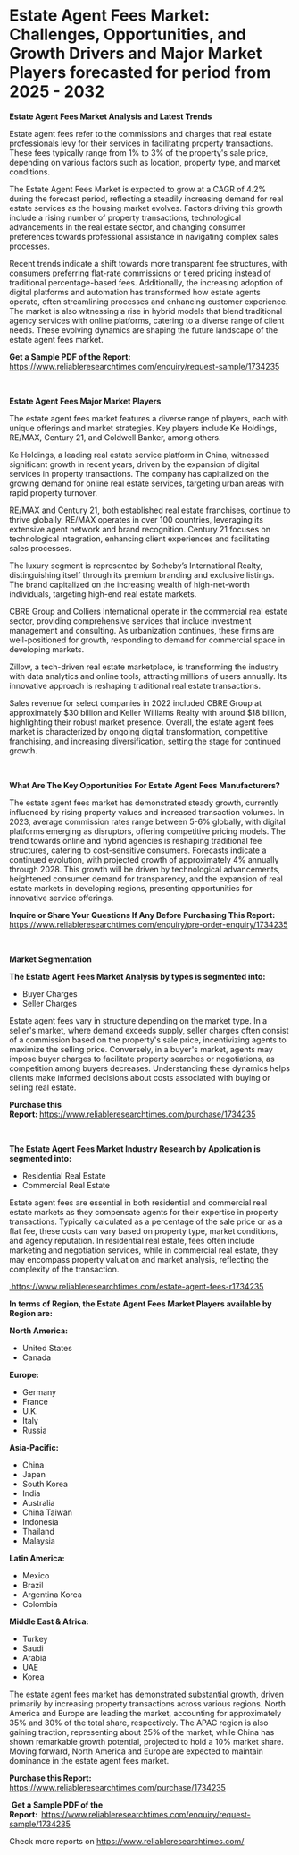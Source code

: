 <p><h1>Estate Agent Fees Market: Challenges, Opportunities, and Growth Drivers and Major Market Players forecasted for period from 2025 - 2032</h1></p><p><strong>Estate Agent Fees Market Analysis and Latest Trends</strong></p>
<p><p>Estate agent fees refer to the commissions and charges that real estate professionals levy for their services in facilitating property transactions. These fees typically range from 1% to 3% of the property's sale price, depending on various factors such as location, property type, and market conditions. </p><p>The Estate Agent Fees Market is expected to grow at a CAGR of 4.2% during the forecast period, reflecting a steadily increasing demand for real estate services as the housing market evolves. Factors driving this growth include a rising number of property transactions, technological advancements in the real estate sector, and changing consumer preferences towards professional assistance in navigating complex sales processes.</p><p>Recent trends indicate a shift towards more transparent fee structures, with consumers preferring flat-rate commissions or tiered pricing instead of traditional percentage-based fees. Additionally, the increasing adoption of digital platforms and automation has transformed how estate agents operate, often streamlining processes and enhancing customer experience. The market is also witnessing a rise in hybrid models that blend traditional agency services with online platforms, catering to a diverse range of client needs. These evolving dynamics are shaping the future landscape of the estate agent fees market.</p></p>
<p><strong>Get a Sample PDF of the Report:&nbsp;</strong> <a href="https://www.reliableresearchtimes.com/enquiry/request-sample/1734235?utm_campaign=2221&utm_medium=2&utm_source=Github&utm_content=ia&utm_term=10032025&utm_id=estate-agent-fees">https://www.reliableresearchtimes.com/enquiry/request-sample/1734235</a></p>
<p>&nbsp;</p>
<p><strong>Estate Agent Fees Major Market Players</strong></p>
<p><p>The estate agent fees market features a diverse range of players, each with unique offerings and market strategies. Key players include Ke Holdings, RE/MAX, Century 21, and Coldwell Banker, among others. </p><p>Ke Holdings, a leading real estate service platform in China, witnessed significant growth in recent years, driven by the expansion of digital services in property transactions. The company has capitalized on the growing demand for online real estate services, targeting urban areas with rapid property turnover. </p><p>RE/MAX and Century 21, both established real estate franchises, continue to thrive globally. RE/MAX operates in over 100 countries, leveraging its extensive agent network and brand recognition. Century 21 focuses on technological integration, enhancing client experiences and facilitating sales processes. </p><p>The luxury segment is represented by Sotheby’s International Realty, distinguishing itself through its premium branding and exclusive listings. The brand capitalized on the increasing wealth of high-net-worth individuals, targeting high-end real estate markets.</p><p>CBRE Group and Colliers International operate in the commercial real estate sector, providing comprehensive services that include investment management and consulting. As urbanization continues, these firms are well-positioned for growth, responding to demand for commercial space in developing markets.</p><p>Zillow, a tech-driven real estate marketplace, is transforming the industry with data analytics and online tools, attracting millions of users annually. Its innovative approach is reshaping traditional real estate transactions.</p><p>Sales revenue for select companies in 2022 included CBRE Group at approximately $30 billion and Keller Williams Realty with around $18 billion, highlighting their robust market presence. Overall, the estate agent fees market is characterized by ongoing digital transformation, competitive franchising, and increasing diversification, setting the stage for continued growth.</p></p>
<p>&nbsp;</p>
<p><strong>What Are The Key Opportunities For Estate Agent Fees Manufacturers?</strong></p>
<p><p>The estate agent fees market has demonstrated steady growth, currently influenced by rising property values and increased transaction volumes. In 2023, average commission rates range between 5-6% globally, with digital platforms emerging as disruptors, offering competitive pricing models. The trend towards online and hybrid agencies is reshaping traditional fee structures, catering to cost-sensitive consumers. Forecasts indicate a continued evolution, with projected growth of approximately 4% annually through 2028. This growth will be driven by technological advancements, heightened consumer demand for transparency, and the expansion of real estate markets in developing regions, presenting opportunities for innovative service offerings.</p></p>
<p><strong>Inquire or Share Your Questions If Any Before Purchasing This Report:</strong> <a href="https://www.reliableresearchtimes.com/enquiry/pre-order-enquiry/1734235?utm_campaign=2221&utm_medium=2&utm_source=Github&utm_content=ia&utm_term=10032025&utm_id=estate-agent-fees">https://www.reliableresearchtimes.com/enquiry/pre-order-enquiry/1734235</a></p>
<p>&nbsp;</p>
<p><strong>Market Segmentation</strong></p>
<p><strong>The Estate Agent Fees Market Analysis by types is segmented into:</strong></p>
<p><ul><li>Buyer Charges</li><li>Seller Charges</li></ul></p>
<p><p>Estate agent fees vary in structure depending on the market type. In a seller's market, where demand exceeds supply, seller charges often consist of a commission based on the property's sale price, incentivizing agents to maximize the selling price. Conversely, in a buyer's market, agents may impose buyer charges to facilitate property searches or negotiations, as competition among buyers decreases. Understanding these dynamics helps clients make informed decisions about costs associated with buying or selling real estate.</p></p>
<p><strong>Purchase this Report:&nbsp;</strong><a href="https://www.reliableresearchtimes.com/purchase/1734235?utm_campaign=2221&utm_medium=2&utm_source=Github&utm_content=ia&utm_term=10032025&utm_id=estate-agent-fees">https://www.reliableresearchtimes.com/purchase/1734235</a></p>
<p>&nbsp;</p>
<p><strong>The Estate Agent Fees Market Industry Research by Application is segmented into:</strong></p>
<p><ul><li>Residential Real Estate</li><li>Commercial Real Estate</li></ul></p>
<p><p>Estate agent fees are essential in both residential and commercial real estate markets as they compensate agents for their expertise in property transactions. Typically calculated as a percentage of the sale price or as a flat fee, these costs can vary based on property type, market conditions, and agency reputation. In residential real estate, fees often include marketing and negotiation services, while in commercial real estate, they may encompass property valuation and market analysis, reflecting the complexity of the transaction.</p></p>
<p><a href="https://www.reliableresearchtimes.com/estate-agent-fees-r1734235?utm_campaign=2221&utm_medium=2&utm_source=Github&utm_content=ia&utm_term=10032025&utm_id=estate-agent-fees">&nbsp;https://www.reliableresearchtimes.com/estate-agent-fees-r1734235</a></p>
<p><strong>In terms of Region, the Estate Agent Fees Market Players available by Region are:</strong></p>
<p>
    <p> <strong> North America: </strong>
        <ul>
            <li>United States</li>
            <li>Canada</li>
        </ul>
        </p> 
    <p> <strong> Europe: </strong>
        <ul>
            <li>Germany</li>
            <li>France</li>
            <li>U.K.</li>
            <li>Italy</li>
            <li>Russia</li>
        </ul>
        </p> 
    <p> <strong> Asia-Pacific: </strong>
        <ul>
            <li>China</li>
            <li>Japan</li>
            <li>South Korea</li>
            <li>India</li>
            <li>Australia</li>
            <li>China Taiwan</li>
            <li>Indonesia</li>
            <li>Thailand</li>
            <li>Malaysia</li>
        </ul>
        </p> 
    <p> <strong> Latin America: </strong>
        <ul>
            <li>Mexico</li>
            <li>Brazil</li>
            <li>Argentina Korea</li>
            <li>Colombia</li>
        </ul>
        </p> 
    <p> <strong> Middle East & Africa: </strong>
        <ul>
            <li>Turkey</li>
            <li>Saudi</li>
            <li>Arabia</li>
            <li>UAE</li>
            <li>Korea</li>
        </ul>
    </p>
    </p>
<p><p>The estate agent fees market has demonstrated substantial growth, driven primarily by increasing property transactions across various regions. North America and Europe are leading the market, accounting for approximately 35% and 30% of the total share, respectively. The APAC region is also gaining traction, representing about 25% of the market, while China has shown remarkable growth potential, projected to hold a 10% market share. Moving forward, North America and Europe are expected to maintain dominance in the estate agent fees market.</p></p>
<p><strong>Purchase this Report: </strong><a href="https://www.reliableresearchtimes.com/purchase/1734235?utm_campaign=2221&utm_medium=2&utm_source=Github&utm_content=ia&utm_term=10032025&utm_id=estate-agent-fees">https://www.reliableresearchtimes.com/purchase/1734235</a></p>
<p>&nbsp;<strong>Get a Sample PDF of the Report:&nbsp;&nbsp;</strong><a href="https://www.reliableresearchtimes.com/enquiry/request-sample/1734235?utm_campaign=2221&utm_medium=2&utm_source=Github&utm_content=ia&utm_term=10032025&utm_id=estate-agent-fees">https://www.reliableresearchtimes.com/enquiry/request-sample/1734235</a></p>
<p><strong></strong></p>
<p>Check more reports on <a href="https://www.reliableresearchtimes.com/?utm_campaign=2221&utm_medium=2&utm_source=Github&utm_content=ia&utm_term=10032025&utm_id=estate-agent-fees">https://www.reliableresearchtimes.com/</a></p>